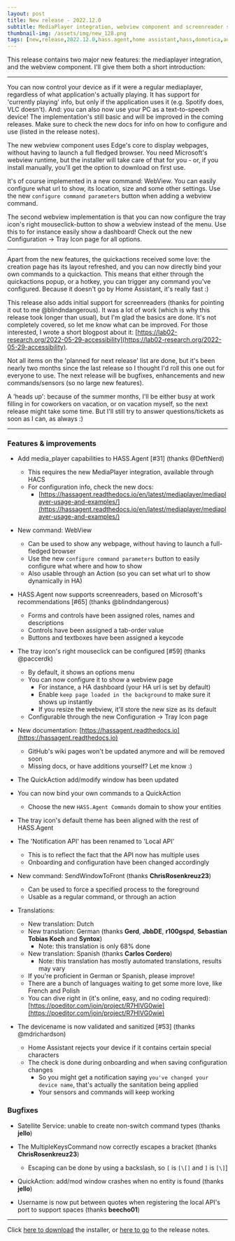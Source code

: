 ```yaml
---
layout: post
title: New release - 2022.12.0
subtitle: MediaPlayer integration, webview component and screenreader support.
thumbnail-img: /assets/img/new_128.png
tags: [new,release,2022.12.0,hass.agent,home assistant,hass,domotica,automation,csharp]
---
```


This release contains two major new features: the mediaplayer integration, and the webview component. I'll give them both a short introduction:

---

You can now control your device as if it were a regular mediaplayer, regardless of what application's actually playing. It has support for 'currently playing' info, but only if the application uses it (e.g. Spotify does, VLC doesn't). And: you can also now use your PC as a text-to-speech device! The implementation's still basic and will be improved in the coming releases. Make sure to check the new docs for info on how to configure and use (listed in the release notes).

The new webview component uses Edge's core to display webpages, without having to launch a full fledged browser. You need Microsoft's webview runtime, but the installer will take care of that for you - or, if you install manually, you'll get the option to download on first use.

It's of course implemented in a new command: WebView. You can easily configure what url to show, its location, size and some other settings. Use the new `configure command parameters` button when adding a webview command.

The second webview implementation is that you can now configure the tray icon's right mouseclick-button to show a webview instead of the menu. Use this to for instance easily show a dashboard! Check out the new Configuration -> Tray Icon page for all options.

---

Apart from the new features, the quickactions received some love: the creation page has its layout refreshed, and you can now directly bind your own commands to a quickaction. This means that either through the quickactions popup, or a hotkey, you can trigger any command you've configured. Because it doesn't go by Home Assistant, it's really fast :) 

This release also adds initial support for screenreaders (thanks for pointing it out to me @blindndangerous). It was a lot of work (which is why this release took longer than usual), but I'm glad the basics are done. It's not completely covered, so let me know what can be improved. For those interested, I wrote a short blogpost about it: [https://lab02-research.org/2022-05-29-accessibility](https://lab02-research.org/2022-05-29-accessibility).

Not all items on the 'planned for next release' list are done, but it's been nearly two months since the last release so I thought I'd roll this one out for everyone to use. The next release will be bugfixes, enhancements and new commands/sensors (so no large new features). 

A 'heads up': because of the summer months, I'll be either busy at work filling in for coworkers on vacation, or on vacation myself, so the next release might take some time. But I'll still try to answer questions/tickets as soon as I can, as always :)

---

### Features & improvements

* Add media_player capabilities to HASS.Agent [#31] (thanks @DeftNerd)
  * This requires the new MediaPlayer integration, available through HACS
  * For configuration info, check the new docs:
    * [https://hassagent.readthedocs.io/en/latest/mediaplayer/mediaplayer-usage-and-examples/](https://hassagent.readthedocs.io/en/latest/mediaplayer/mediaplayer-usage-and-examples/)

* New command: WebView
  * Can be used to show any webpage, without having to launch a full-fledged browser
  * Use the new `configure command parameters` button to easily configure what where and how to show
  * Also usable through an Action (so you can set what url to show dynamically in HA)
  
* HASS.Agent now supports screenreaders, based on Microsoft's recommendations [#65] (thanks @blindndangerous)
  * Forms and controls have been assigned roles, names and descriptions
  * Controls have been assigned a tab-order value
  * Buttons and textboxes have been assigned a keycode
  
* The tray icon's right mouseclick can be configured [#59] (thanks @paccerdk)
  * By default, it shows an options menu
  * You can now configure it to show a webview page
    * For instance, a HA dashboard (your HA url is set by default)
	* Enable `keep page loaded in the background` to make sure it shows up instantly
	* If you resize the webview, it'll store the new size as its default
  * Configurable through the new Configuration -> Tray Icon page
  
* New documentation: [https://hassagent.readthedocs.io](https://hassagent.readthedocs.io)
  * GitHub's wiki pages won't be updated anymore and will be removed soon
  * Missing docs, or have additions yourself? Let me know :)
  
* The QuickAction add/modify window has been updated

* You can now bind your own commands to a QuickAction
  * Choose the new `HASS.Agent Commands` domain to show your entities
  
* The tray icon's default theme has been aligned with the rest of HASS.Agent
	
* The 'Notification API' has been renamed to 'Local API'
  * This is to reflect the fact that the API now has multiple uses
  * Onboarding and configuration have been changed accordingly
  
* New command: SendWindowToFront (thanks **ChrisRosenkreuz23**)
  * Can be used to force a specified process to the foreground
  * Usable as a regular command, or through an action

* Translations:
  * New translation: Dutch
  * New translation: German (thanks **Gerd**, **JbbDE**, **r100gspd**, **Sebastian Tobias Koch** and **Syntox**)
    * Note: this translation is only 68% done
  * New translation: Spanish (thanks **Carlos Cordero**)
    * Note: this translation has mostly automated translations, results may vary  
  * If you're proficient in German or Spanish, please improve!
  * There are a bunch of languages waiting to get some more love, like French and Polish
  * You can dive right in (it's online, easy, and no coding required): [https://poeditor.com/join/project/R7HIVG0wie](https://poeditor.com/join/project/R7HIVG0wie)

* The devicename is now validated and sanitized [#53] (thanks @mdrichardson)
  * Home Assistant rejects your device if it contains certain special characters
  * The check is done during onboarding and when saving configuration changes
    * So you might get a notification saying `you've changed your device name`, that's actually the sanitation being applied
	* Your sensors and commands will keep working

### Bugfixes

* Satellite Service: unable to create non-switch command types (thanks **jello**)

* The MultipleKeysCommand now correctly escapes a bracket (thanks **ChrisRosenkreuz23**)
  * Escaping can be done by using a backslash, so `[` is `[\[]` and `]` is `[\]`]
  
* QuickAction: add/mod window crashes when no entity is found (thanks **jello**)

* Username is now put between quotes when registering the local API's port to support spaces (thanks **beecho01**)

---

Click [here to download](https://github.com/LAB02-Research/HASS.Agent/releases/download/2022.12.0/HASS.Agent.Installer.exe) the installer, or [here to go](https://github.com/LAB02-Research/HASS.Agent/releases/tag/2022.12.0) to the release notes.
